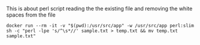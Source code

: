 This is about perl script reading the the existing file and removing the white spaces from the file

```docker run --rm -it -v "$(pwd):/usr/src/app" -w /usr/src/app perl:slim sh -c "perl -lpe 's/^\s*//' sample.txt > temp.txt && mv temp.txt sample.txt"```
